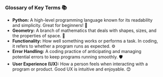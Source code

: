 ### Glossary of Key Terms 📚

- **Python:** A high-level programming language known for its readability and simplicity. Great for beginners! 🐍
- **Geometry:** A branch of mathematics that deals with shapes, sizes, and the properties of space. 📐
- **Functionality:** How well something works or performs a task. In coding, it refers to whether a program runs as expected. ⚙️
- **Error Handling:** A coding practice of anticipating and managing potential errors to keep programs running smoothly. 🛡️
- **User Experience (UX):** How a person feels when interacting with a program or product. Good UX is intuitive and enjoyable. 😊